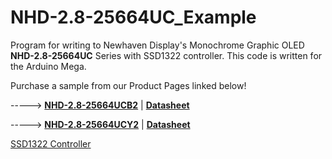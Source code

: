 # NHD-2.8-25664UC_Example
Program for writing to Newhaven Display's Monochrome Graphic OLED **NHD-2.8-25664UC** Series with SSD1322 controller. This code is written for the Arduino Mega. 

Purchase a sample from our Product Pages linked below!

-----> [**NHD-2.8-25664UCB2**](https://www.newhavendisplay.com/nhd2825664ucb2-p-3539.html)   |   [**Datasheet**](https://www.newhavendisplay.com/specs/NHD-2.8-25664UCB2.pdf)

-----> [**NHD-2.8-25664UCY2**](https://www.newhavendisplay.com/nhd2825664ucy2-p-3538.html)   |   [**Datasheet**](https://www.newhavendisplay.com/specs/NHD-2.8-25664UCY2.pdf)

[SSD1322 Controller](https://www.newhavendisplay.com/resources_dataFiles/datasheets/OLEDs/SSD1322.pdf)
